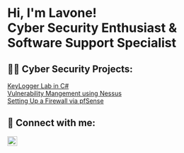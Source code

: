 <h1>Hi, I'm Lavone! <br/>Cyber Security Enthusiast & Software Support Specialist</a>

<h2>👨‍💻 Cyber Security Projects:</h2>

[KeyLogger Lab in C#](https://github.com/lavoneharris/Key-Logger-Lab)<br>
[Vulnerability Mangement using Nessus](https://github.com/lavoneharris/Vulnerability-Management)<br>
[Setting Up a Firewall via pfSense](https://github.com/lavoneharris/Setting-up-a-Firewall)

<h2> 🤳 Connect with me:</h2>


[<img align="left" alt="lavoneharris | LinkedIn" width="22px" src="https://cdn.jsdelivr.net/npm/simple-icons@v3/icons/linkedin.svg" />][linkedin]


[linkedin]: https://linkedin.com/in/lavone-harris/
